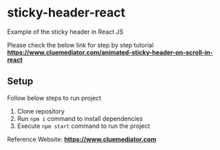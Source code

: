 # sticky-header-react
Example of the sticky header in React JS

Please check the below link for step by step tutorial
**https://www.cluemediator.com/animated-sticky-header-on-scroll-in-react**

## Setup
Follow below steps to run project

1. Clone repository
2. Run `npm i` command to install dependencies
3. Execute `npm start` command to run the project

Reference Website: **https://www.cluemediator.com**
